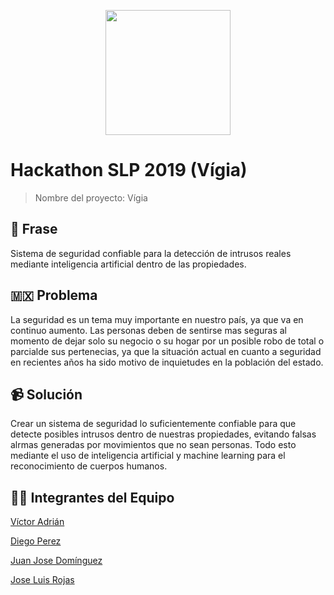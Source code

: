 <p align="center">
  <img width="200" height="200" src="https://raw.githubusercontent.com/JoseLuisRojasAranda/Hackathon-SLP-2019/master/Dise%C3%B1o%20Gr%C3%A1fico/icon.png">
</p>


# Hackathon SLP 2019 (Vígia)
> Nombre del proyecto: Vígia <br>

## 🚨 Frase
Sistema de seguridad confiable para la detección de intrusos reales mediante inteligencia artificial dentro de las propiedades.

## 🇲🇽 Problema
La seguridad es un tema muy importante en nuestro país, ya que va en continuo aumento. Las personas deben de sentirse mas seguras al momento de dejar solo su negocio o su hogar por un posible robo de total o parcialde sus pertenecias, ya que la situación actual en cuanto a seguridad en recientes años ha sido motivo de inquietudes en la población del estado.

## 📹 Solución
Crear un sistema de seguridad lo suficientemente confiable para que detecte posibles intrusos dentro de nuestras propiedades, evitando falsas alrmas generadas por movimientos que no sean personas. Todo esto mediante el uso de inteligencia artificial y machine learning para el reconocimiento de cuerpos humanos.


## 👨‍💻 Integrantes del Equipo
[Víctor Adrián](https://github.com/BigThor)

[Diego Perez](https://github.com/Dinfinite)

[Juan Jose Domínguez](https://github.com/juanjodmz)

[Jose Luis Rojas](https://github.com/JoseLuisRojasAranda)
